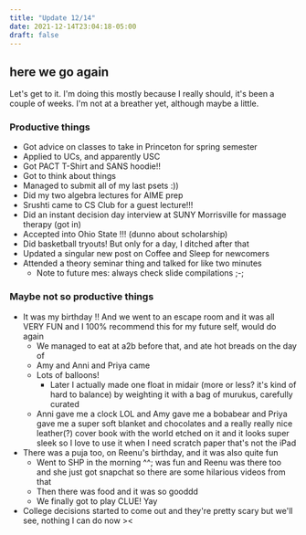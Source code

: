 ```yaml
---
title: "Update 12/14"
date: 2021-12-14T23:04:18-05:00
draft: false
---
```


## here we go again

Let's get to it. I'm doing this mostly because I really should, it's been a couple of weeks. I'm not at a breather yet, although maybe a little.

### Productive things
- Got advice on classes to take in Princeton for spring semester
- Applied to UCs, and apparently USC
- Got PACT T-Shirt and SANS hoodie!!
- Got to think about things
- Managed to submit all of my last psets :))
- Did my two algebra lectures for AIME prep
- Srushti came to CS Club for a guest lecture!!!
- Did an instant decision day interview at SUNY Morrisville for massage therapy (got in)
- Accepted into Ohio State !!! (dunno about scholarship)
- Did basketball tryouts! But only for a day, I ditched after that
- Updated a singular new post on Coffee and Sleep for newcomers
- Attended a theory seminar thing and talked for like two minutes
    - Note to future mes: always check slide compilations ;-;

### Maybe not so productive things
- It was my birthday !! And we went to an escape room and it was all VERY FUN and I 100% recommend this for my future self, would do again
    - We managed to eat at a2b before that, and ate hot breads on the day of
    - Amy and Anni and Priya came
    - Lots of balloons!
        - Later I actually made one float in midair (more or less? it's kind of hard to balance) by weighting it with a bag of murukus, carefully curated
    - Anni gave me a clock LOL and Amy gave me a bobabear and Priya gave me a super soft blanket and chocolates and a really really nice leather(?) cover book with the world etched on it and it looks super sleek so I love to use it when I need scratch paper that's not the iPad
- There was a puja too, on Reenu's birthday, and it was also quite fun
    - Went to SHP in the morning ^^; was fun and Reenu was there too and she just got snapchat so there are some hilarious videos from that
    - Then there was food and it was so gooddd
    - We finally got to play CLUE! Yay
- College decisions started to come out and they're pretty scary but we'll see, nothing I can do now ><